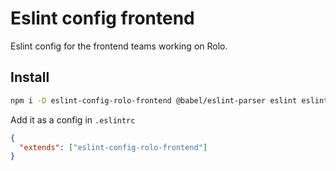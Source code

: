 # Eslint config frontend

Eslint config for the frontend teams working on Rolo.

## Install

```bash
npm i -D eslint-config-rolo-frontend @babel/eslint-parser eslint eslint-import-resolver-babel-module eslint-plugin-babel eslint-plugin-import eslint-plugin-react eslint-plugin-react-hooks
```

Add it as a config in `.eslintrc`

```json
{
  "extends": ["eslint-config-rolo-frontend"]
}
```
